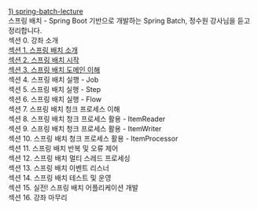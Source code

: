 [1) spring-batch-lecture](https://github.com/onjsdnjs/spring-batch-lecture/tree/8020bbbc93c4115a25e40777a5af7103d90104f3) <br>
스프링 배치 - Spring Boot 기반으로 개발하는 Spring Batch, 정수원 강사님을 듣고 정리합니다. <br>
섹션 0. 강좌 소개 <br> 
[섹션 1. 스프링 배치 소개](https://medium.com/@18corsair/%EC%8A%A4%ED%94%84%EB%A7%81-%EB%B0%B0%EC%B9%98-spring-boot-%EA%B8%B0%EB%B0%98%EC%9C%BC%EB%A1%9C-%EA%B0%9C%EB%B0%9C%ED%95%98%EB%8A%94-spring-batch-%EC%A0%95%EC%88%98%EC%9B%90-%EA%B0%95%EC%82%AC%EB%8B%98-1%EC%9E%A5-%EC%9A%94%EC%95%BD-dec0cd2917bb) <br>
[섹션 2. 스프링 배치 시작](https://medium.com/@18corsair/%EC%8A%A4%ED%94%84%EB%A7%81-%EB%B0%B0%EC%B9%98-spring-boot-%EA%B8%B0%EB%B0%98%EC%9C%BC%EB%A1%9C-%EA%B0%9C%EB%B0%9C%ED%95%98%EB%8A%94-spring-batch-%EC%A0%95%EC%88%98%EC%9B%90-%EA%B0%95%EC%82%AC%EB%8B%98-2%EC%9E%A5-%EC%9A%94%EC%95%BD-f07af10ce339) <br>
[섹션 3. 스프링 배치 도메인 이해](https://medium.com/@18corsair/스프링-배치-spring-boot-기반으로-개발하는-spring-batch-정수원-강사님-3장-step-stepexecution-stepcontribution-요약-ed459ba7c29e) <br>
섹션 4. 스프링 배치 실행 - Job <br>
섹션 5. 스프링 배치 실행 - Step <br>
섹션 6. 스프링 배치 실행 - Flow <br>
섹션 7. 스프링 배치 청크 프로세스 이해 <br>
섹션 8. 스프링 배치 청크 프로세스 활용 - ItemReader <br>
섹션 9. 스프링 배치 청크 프로세스 활용 - ItemWriter <br>
섹션 10. 스프링 배치 청크 프로세스 활용 - ItemProcessor <br>
섹션 11. 스프링 배치 반복 및 오류 제어 <br>
섹션 12. 스프링 배치 멀티 스레드 프로세싱 <br>
섹션 13. 스프링 배치 이벤트 리스너 <br>
섹션 14. 스프링 배치 테스트 및 운영 <br>
섹션 15. 실전! 스프링 배치 어플리케이션 개발 <br>
섹션 16. 강좌 마무리 <br>
